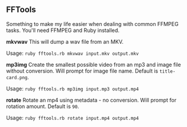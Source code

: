 ## FFTools

Something to make my life easier when dealing with common FFMPEG tasks. You'll need FFMPEG and Ruby installed.

**mkvwav**
This will dump a wav file from an MKV.

Usage:
`ruby fftools.rb mkvwav input.mkv output.mkv`

**mp3img**
Create the smallest possible video from an mp3 and image file without conversion. Will prompt for image file name. Default is `title-card.png`.

Usage:
`ruby fftools.rb mp3img input.mp3 output.mp4`

**rotate**
Rotate an mp4 using metadata - no conversion. Will prompt for rotation amount. Default is `90`.

Usage:
`ruby fftools.rb rotate input.mp4 output.mp4`